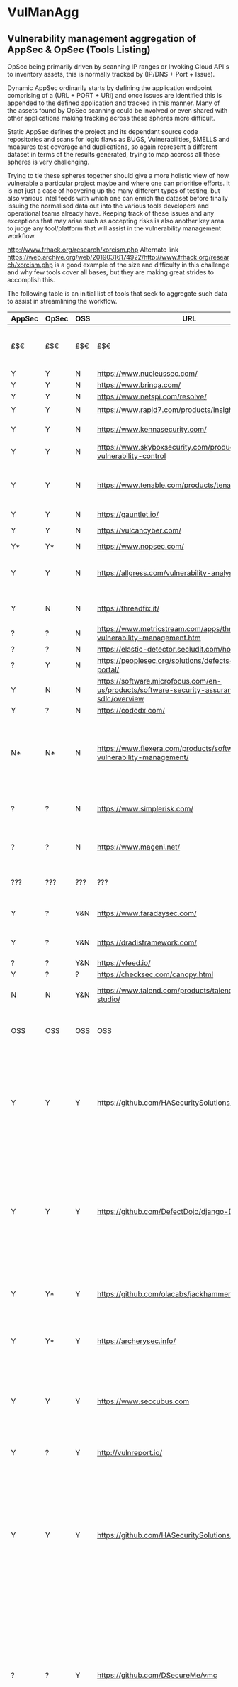 # VulManAgg
## Vulnerability management aggregation of AppSec &amp; OpSec (Tools Listing)

OpSec being primarily driven by scanning IP ranges or Invoking Cloud API's to inventory assets, this is normally tracked by (IP/DNS + Port + Issue).

Dynamic AppSec ordinarily starts by defining the application endpoint comprising of a (URL + PORT + URI) and once issues are identified this is appended to the defined application and tracked in this manner. Many of the assets found by OpSec scanning could be involved or even shared with other applications making tracking across these spheres more difficult.

Static AppSec defines the project and its dependant source code repositories and scans for logic flaws as BUGS, Vulnerabilities, SMELLS and measures test coverage and duplications, so again represent a different dataset in terms of the results generated, trying to map accross all these spheres is very challenging.

Trying to tie these spheres together should give a more holistic view of how vulnerable a particular project maybe and where one can prioritise efforts. It is not just a case of hoovering up the many different types of testing, but also various intel feeds with which one can enrich the dataset before finally issuing the normalised data out into the various tools developers and operational teams already have. Keeping track of these issues and any exceptions that may arise such as accepting risks is also another key area to judge any tool/platform that will assist in the vulnerability management workflow.

http://www.frhack.org/research/xorcism.php Alternate link https://web.archive.org/web/20190316174922/http://www.frhack.org/research/xorcism.php is a good example of the size and difficulty in this challenge and why few tools cover all bases, but they are making great strides to accomplish this.

The following table is an initial list of tools that seek to aggregate such data to assist in streamlining the workflow.

|AppSec|OpSec|OSS|URL|Notes|
|---|---|---|---------------------------|--|
|£$€|£$€|£$€|£$€|<h3>Commercial Tools</h3>|
| Y | Y | N | https://www.nucleussec.com/ | C$ |
| Y | Y | N | https://www.brinqa.com/ | C$$ |
| Y | Y | N | https://www.netspi.com/resolve/ |  C$$$ |
| Y | Y | N | https://www.rapid7.com/products/insightvm/ | C$$$$ |
| Y | Y | N | https://www.kennasecurity.com/ | C$$$$$ |
| Y | Y | N | https://www.skyboxsecurity.com/products/skybox-vulnerability-control |
| Y | Y | N | https://www.tenable.com/products/tenable-lumin | they plan to pull in 3rd party scan data one to watch |
| Y | Y | N | https://gauntlet.io/ |
| Y | Y | N | https://vulcancyber.com/ | no contact email |
| Y* | Y* | N | https://www.nopsec.com/ | 
| Y | Y | N | https://allgress.com/vulnerability-analysis | Demanded NDA for pricing C$$$$$$$$$$ |
| Y | N | N | https://threadfix.it/ | No longer OSS since v2.3 |
| ? | ? | N | https://www.metricstream.com/apps/threat-vulnerability-management.htm |
| ? | ? | N | https://elastic-detector.secludit.com/home/sign_in |
| ? | Y | N | https://peoplesec.org/solutions/defects-analytics-portal/ |
| Y | N | N | https://software.microfocus.com/en-us/products/software-security-assurance-sdlc/overview |
| Y | ? | N | https://codedx.com/ |
| N* | N* | N | https://www.flexera.com/products/software-vulnerability-management/ | Patch management oriented, use to be Secunia(Had widest coverage of packages) |
| ? | ? | N | https://www.simplerisk.com/ | Free to use, orientated towards risk audits |
| ? | ? | N | https://www.mageni.net/ | Free to use, Support is Subscription model |
|???|???|???|???|<h3>Mixed</h3>|
| Y | ? | Y&N | https://www.faradaysec.com/ | CE edition heavily stripped back |
| Y | ? | Y&N | https://dradisframework.com/ | pentest & owasp oriented |
| ? | ? | Y&N | https://vfeed.io/ |
| Y | ? | ? | https://checksec.com/canopy.html |
| N | N | Y&N | https://www.talend.com/products/talend-open-studio/ | Can map and normalise many datasets |
|OSS|OSS|OSS|OSS|<h3>Open Source</h3>|
| Y | Y | Y | https://github.com/HASecuritySolutions/VulnWhisperer | Leverages ElasticStack for reporting and uses an interim DB for dedupe, enriching and pushing tickets into southbound tools |
| Y | Y | Y | https://github.com/DefectDojo/django-DefectDojo | Looks the Biz but cannot import, '0 findings were processed'. Using API to add issues works, but dedupe is not working as expected, project is not updated often | 
| Y | Y*| Y | https://github.com/olacabs/jackhammer | Online demo has no import, cannot build any version locally |
| Y | Y* | Y | https://archerysec.info/ | Lack of import options, seems oriented to built in tools |
| Y | Y | Y | https://www.seccubus.com | * Not a tool to consolidate scan data, Scanner for Delta Reporting only a few tools supported |
| Y | ? | Y | http://vulnreport.io/ | pentest & owasp oriented |
| Y | Y | Y | https://github.com/HASecuritySolutions/VulnWhisperer | VulnWhisperer is a report aggregator which allows users to set custom risk scores and create actionable data for security analyst to effectively mitigate vulnerabilites. |
| ? | ? | Y | https://github.com/DSecureMe/vmc | VMC (Vulnerability Management Center) is a platform designed to make vulnerability governance easier for any security specialists and SOC teams within their organisations |
| ? | ? | Y | https://osv.dev/ | We created OSV to address many of the shortcomings of dealing with vulnerabilities in open source software using existing solutions. |
#####  ToDo add supported inputs and outputs

### Want to make this better.
```Fork > Mod > Submit Pull Request ```

